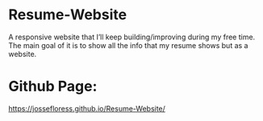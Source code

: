 # Resume-Website
A responsive website that I’ll keep building/improving during my free time. The main goal of it is to show all the info that my resume shows but as a website.

# Github Page:
https://jossefloress.github.io/Resume-Website/
